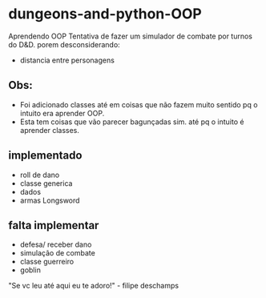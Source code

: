 ﻿# dungeons-and-python-OOP
Aprendendo OOP
Tentativa de fazer um simulador de combate por turnos do D&D. porem desconsiderando:
- distancia entre personagens

## Obs:
- Foi adicionado classes até em coisas que não fazem muito sentido pq o intuito era aprender OOP.
- Esta tem coisas que vão parecer bagunçadas sim. até pq o intuito é aprender classes.

## implementado
- roll de dano
- classe generica
- dados
- armas Longsword

## falta implementar 
- defesa/ receber dano
- simulação de combate
- classe guerreiro
- goblin

"Se vc leu até aqui eu te adoro!" - filipe deschamps

